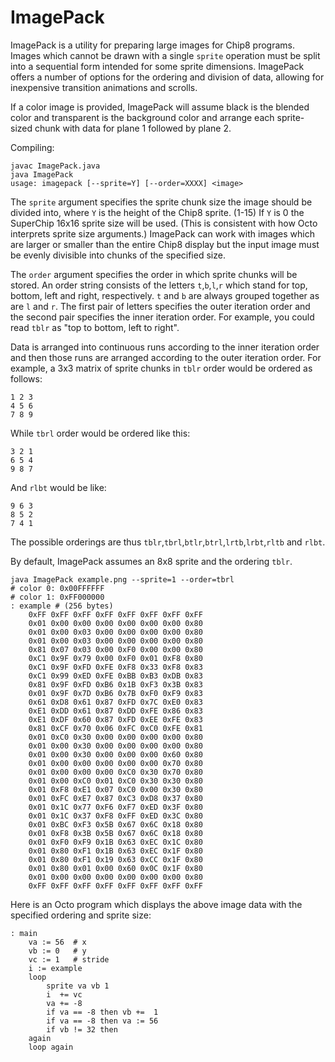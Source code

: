 ImagePack
=========

ImagePack is a utility for preparing large images for Chip8 programs. Images which cannot be drawn with a single `sprite` operation must be split into a sequential form intended for some sprite dimensions. ImagePack offers a number of options for the ordering and division of data, allowing for inexpensive transition animations and scrolls.

If a color image is provided, ImagePack will assume black is the blended color and transparent is the background color and arrange each sprite-sized chunk with data for plane 1 followed by plane 2.

Compiling:

	javac ImagePack.java
	java ImagePack
	usage: imagepack [--sprite=Y] [--order=XXXX] <image>

The `sprite` argument specifies the sprite chunk size the image should be divided into, where `Y` is the height of the Chip8 sprite. (1-15) If `Y` is 0 the SuperChip 16x16 sprite size will be used. (This is consistent with how Octo interprets sprite size arguments.) ImagePack can work with images which are larger or smaller than the entire Chip8 display but the input image must be evenly divisible into chunks of the specified size.

The `order` argument specifies the order in which sprite chunks will be stored. An order string consists of the letters `t`,`b`,`l`,`r` which stand for top, bottom, left and right, respectively. `t` and `b` are always grouped together as are `l` and `r`. The first pair of letters specifies the outer iteration order and the second pair specifies the inner iteration order. For example, you could read `tblr` as "top to bottom, left to right".

Data is arranged into continuous runs according to the inner iteration order and then those runs are arranged according to the outer iteration order. For example, a 3x3 matrix of sprite chunks in `tblr` order would be ordered as follows:

	1 2 3
	4 5 6
	7 8 9

While `tbrl` order would be ordered like this:

	3 2 1
	6 5 4
	9 8 7

And `rlbt` would be like:

	9 6 3
	8 5 2
	7 4 1

The possible orderings are thus `tblr`,`tbrl`,`btlr`,`btrl`,`lrtb`,`lrbt`,`rltb` and `rlbt`.

By default, ImagePack assumes an 8x8 sprite and the ordering `tblr`.

	java ImagePack example.png --sprite=1 --order=tbrl
	# color 0: 0x00FFFFFF
	# color 1: 0xFF000000
	: example # (256 bytes)
		0xFF 0xFF 0xFF 0xFF 0xFF 0xFF 0xFF 0xFF
		0x01 0x00 0x00 0x00 0x00 0x00 0x00 0x80
		0x01 0x00 0x03 0x00 0x00 0x00 0x00 0x80
		0x01 0x00 0x03 0x00 0x00 0x00 0x00 0x80
		0x81 0x07 0x03 0x00 0xF0 0x00 0x00 0x80
		0xC1 0x9F 0x79 0x00 0xF0 0x01 0xF8 0x80
		0xC1 0x9F 0xFD 0xFE 0xF8 0x33 0xF8 0x83
		0xC1 0x99 0xED 0xFE 0xBB 0xB3 0xDB 0x83
		0x81 0x9F 0xFD 0xB6 0x1B 0xF3 0x3B 0x83
		0x01 0x9F 0x7D 0xB6 0x7B 0xF0 0xF9 0x83
		0x61 0xD8 0x61 0x87 0xFD 0x7C 0xE0 0x83
		0xE1 0xDD 0x61 0x87 0xDD 0xFE 0x86 0x83
		0xE1 0xDF 0x60 0x87 0xFD 0xEE 0xFE 0x83
		0x81 0xCF 0x70 0x06 0xFC 0xC0 0xFE 0x81
		0x01 0xC0 0x30 0x00 0x00 0x00 0x00 0x80
		0x01 0x00 0x30 0x00 0x00 0x00 0x00 0x80
		0x01 0x00 0x30 0x00 0x00 0x00 0x60 0x80
		0x01 0x00 0x00 0x00 0x00 0x00 0x70 0x80
		0x01 0x00 0x00 0x00 0xC0 0x30 0x70 0x80
		0x01 0x00 0xC0 0x01 0xC0 0x30 0x30 0x80
		0x01 0xF8 0xE1 0x07 0xC0 0x00 0x30 0x80
		0x01 0xFC 0xE7 0x87 0xC3 0xD8 0x37 0x80
		0x01 0x1C 0x77 0xF6 0xF7 0xED 0x3F 0x80
		0x01 0x1C 0x37 0xF8 0xFF 0xED 0x3C 0x80
		0x01 0xBC 0xF3 0x5B 0x67 0x6C 0x18 0x80
		0x01 0xF8 0x3B 0x5B 0x67 0x6C 0x18 0x80
		0x01 0xF0 0xF9 0x1B 0x63 0xEC 0x1C 0x80
		0x01 0x80 0xF1 0x1B 0x63 0xEC 0x1F 0x80
		0x01 0x80 0xF1 0x19 0x63 0xCC 0x1F 0x80
		0x01 0x80 0x01 0x00 0x60 0x0C 0x1F 0x80
		0x01 0x00 0x00 0x00 0x00 0x00 0x00 0x80
		0xFF 0xFF 0xFF 0xFF 0xFF 0xFF 0xFF 0xFF

Here is an Octo program which displays the above image data with the specified ordering and sprite size:

	: main
		va := 56  # x
		vb := 0   # y
		vc := 1   # stride
		i := example
		loop
			sprite va vb 1
			i  += vc
			va += -8
			if va == -8 then vb +=  1
			if va == -8 then va := 56
			if vb != 32 then
		again
		loop again
